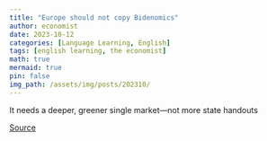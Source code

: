 ```yaml
---
title: "Europe should not copy Bidenomics"
author: economist
date: 2023-10-12
categories: [Language Learning, English]
tags: [english learning, the economist]
math: true
mermaid: true
pin: false
img_path: /assets/img/posts/202310/
---
```


It needs a deeper, greener single market—not more state handouts




[Source](https://www.economist.com/leaders/2023/10/12/europe-should-not-copy-bidenomics)
